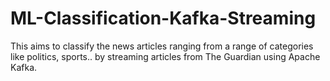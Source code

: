 # ML-Classification-Kafka-Streaming
This aims to classify the news articles ranging from a range of categories like politics, sports.. by streaming articles from The Guardian using Apache Kafka.

